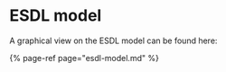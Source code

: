 # ESDL model

A graphical view on the ESDL model can be found here:

{% page-ref page="esdl-model.md" %}



